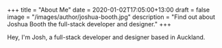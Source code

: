 +++
title = "About Me"
date = 2020-01-02T17:05:00+13:00
draft = false
image = "/images/author/joshua-booth.jpg"
description = "Find out about Joshua Booth the full-stack developer and designer."
+++

Hey, I'm Josh, a full-stack developer and designer based in Auckland.